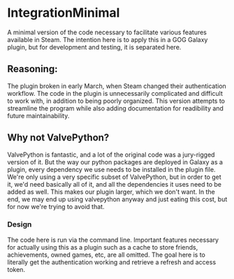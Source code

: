 # IntegrationMinimal

A minimal version of the code necessary to facilitate various features available in Steam. The intention here is to apply this in a GOG Galaxy plugin, but for development and testing, it is separated here.

## Reasoning:

The plugin broken in early March, when Steam changed their authentication workflow. The code in the plugin is unnecessarily complicated and difficult to work with, in addition to being poorly organized. This version attempts to streamline the program while also adding documentation for readibility and future maintainability. 

## Why not ValvePython?

ValvePython is fantastic, and a lot of the original code was a jury-rigged version of it. But the way our python packages are deployed in Galaxy as a plugin, every dependency we use needs to be installed in the plugin file. We're only using a very specific subset of ValvePython, but in order to get it, we'd need basically all of it, and all the dependencies it uses need to be added as well. This makes our plugin larger, which we don't want. In the end, we may end up using valvepython anyway and just eating this cost, but for now we're trying to avoid that.

### Design

The code here is run via the command line. Important features necessary for actually using this as a plugin such as a cache to store friends, achievements, owned games, etc, are all omitted. The goal here is to literally get the authentication working and retrieve a refresh and access token.